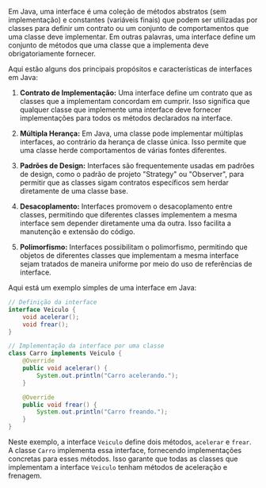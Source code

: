 Em Java, uma interface é uma coleção de métodos abstratos (sem implementação) e constantes (variáveis finais) que podem ser utilizadas por classes para definir um contrato ou um conjunto de comportamentos que uma classe deve implementar. Em outras palavras, uma interface define um conjunto de métodos que uma classe que a implementa deve obrigatoriamente fornecer.

Aqui estão alguns dos principais propósitos e características de interfaces em Java:

1. **Contrato de Implementação:** Uma interface define um contrato que as classes que a implementam concordam em cumprir. Isso significa que qualquer classe que implemente uma interface deve fornecer implementações para todos os métodos declarados na interface.

2. **Múltipla Herança:** Em Java, uma classe pode implementar múltiplas interfaces, ao contrário da herança de classe única. Isso permite que uma classe herde comportamentos de várias fontes diferentes.

3. **Padrões de Design:** Interfaces são frequentemente usadas em padrões de design, como o padrão de projeto "Strategy" ou "Observer", para permitir que as classes sigam contratos específicos sem herdar diretamente de uma classe base.

4. **Desacoplamento:** Interfaces promovem o desacoplamento entre classes, permitindo que diferentes classes implementem a mesma interface sem depender diretamente uma da outra. Isso facilita a manutenção e extensão do código.

5. **Polimorfismo:** Interfaces possibilitam o polimorfismo, permitindo que objetos de diferentes classes que implementam a mesma interface sejam tratados de maneira uniforme por meio do uso de referências de interface.

Aqui está um exemplo simples de uma interface em Java:

```java
// Definição da interface
interface Veiculo {
    void acelerar();
    void frear();
}

// Implementação da interface por uma classe
class Carro implements Veiculo {
    @Override
    public void acelerar() {
        System.out.println("Carro acelerando.");
    }

    @Override
    public void frear() {
        System.out.println("Carro freando.");
    }
}
```

Neste exemplo, a interface `Veiculo` define dois métodos, `acelerar` e `frear`. A classe `Carro` implementa essa interface, fornecendo implementações concretas para esses métodos. Isso garante que todas as classes que implementam a interface `Veiculo` tenham métodos de aceleração e frenagem.